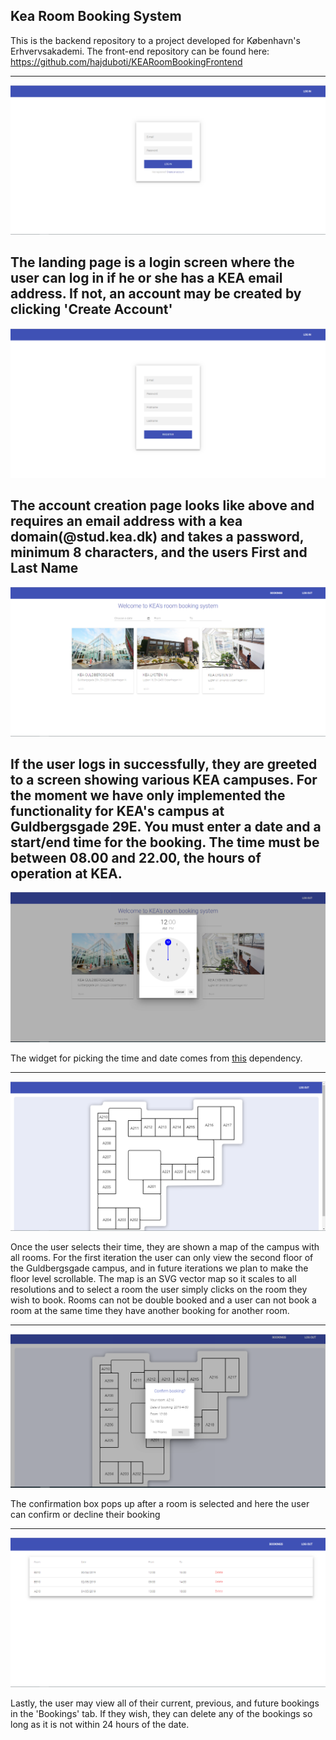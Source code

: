 Kea Room Booking System
-----------------------------
This is the backend repository to a project developed for København's Erhvervsakademi.
The front-end repository can be found here: https://github.com/hajduboti/KEARoomBookingFrontend

--------------------------

![alt text](img/0.1.PNG)

The landing page is a login screen where the user can log in if he or she has
a KEA email address. If not, an account may be created by clicking 'Create Account'
--------------------------
![alt text](img/0.2.PNG)

The account creation page looks like above and requires an email address with a kea domain(@stud.kea.dk) and
takes a password, minimum 8 characters, and the users First and Last Name
--------------------------
![alt text](img/1.PNG)

If the user logs in successfully, they are greeted to a screen showing various
KEA campuses. For the moment we have only implemented the functionality for KEA's campus
at Guldbergsgade 29E. You must enter a date and a start/end time for the booking.
The time must be between 08.00 and 22.00, the hours of operation at KEA.
--------------------------
![alt text](img/3.PNG)

The widget for picking the time and date comes from [this](https://www.npmjs.com/package/amazing-time-picker) dependency.

--------------------------
![alt text](img/4.PNG)

Once the user selects their time, they are shown a map of the campus with all rooms. For the first iteration 
the user can only view the second floor of the Guldbergsgade campus, and in future iterations we plan to make the floor level
scrollable. The map is an SVG vector map so it scales to all resolutions and to select a room the user simply
clicks on the room they wish to book. Rooms can not be double booked and a user can not book a room at the same time they have another
booking for another room.

--------------------------
![alt text](img/5.PNG)

The confirmation box pops up after a room is selected and here the user can confirm or decline their booking

--------------------------
![alt text](img/6.PNG)

Lastly, the user may view all of their current, previous, and future bookings in the 'Bookings' tab. If they wish, they
can delete any of the bookings so long as it is not within 24 hours of the date.






